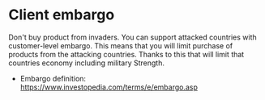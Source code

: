 # Client embargo

Don't buy product from invaders. You can support attacked countries with customer-level embargo. This means that you will limit purchase of products from the attacking countries. Thanks to this that will limit that countries economy including military Strength. 

* Embargo definition: https://www.investopedia.com/terms/e/embargo.asp
